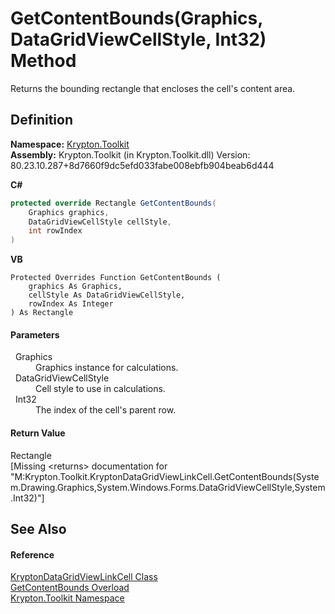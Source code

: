 # GetContentBounds(Graphics, DataGridViewCellStyle, Int32) Method


Returns the bounding rectangle that encloses the cell's content area.



## Definition
**Namespace:** <a href="79d2eac2-21f4-54ff-7552-b20c33c30600.md">Krypton.Toolkit</a>  
**Assembly:** Krypton.Toolkit (in Krypton.Toolkit.dll) Version: 80.23.10.287+8d7660f9dc5efd033fabe008ebfb904beab6d444

**C#**
``` C#
protected override Rectangle GetContentBounds(
	Graphics graphics,
	DataGridViewCellStyle cellStyle,
	int rowIndex
)
```
**VB**
``` VB
Protected Overrides Function GetContentBounds ( 
	graphics As Graphics,
	cellStyle As DataGridViewCellStyle,
	rowIndex As Integer
) As Rectangle
```



#### Parameters
<dl><dt>  Graphics</dt><dd>Graphics instance for calculations.</dd><dt>  DataGridViewCellStyle</dt><dd>Cell style to use in calculations.</dd><dt>  Int32</dt><dd>The index of the cell's parent row.</dd></dl>

#### Return Value
Rectangle  
\[Missing &lt;returns&gt; documentation for "M:Krypton.Toolkit.KryptonDataGridViewLinkCell.GetContentBounds(System.Drawing.Graphics,System.Windows.Forms.DataGridViewCellStyle,System.Int32)"\]

## See Also


#### Reference
<a href="db262974-9cc7-3cb8-64cb-034690513944.md">KryptonDataGridViewLinkCell Class</a>  
<a href="a765e307-8c64-172c-0348-cd56b8abf66b.md">GetContentBounds Overload</a>  
<a href="79d2eac2-21f4-54ff-7552-b20c33c30600.md">Krypton.Toolkit Namespace</a>  
